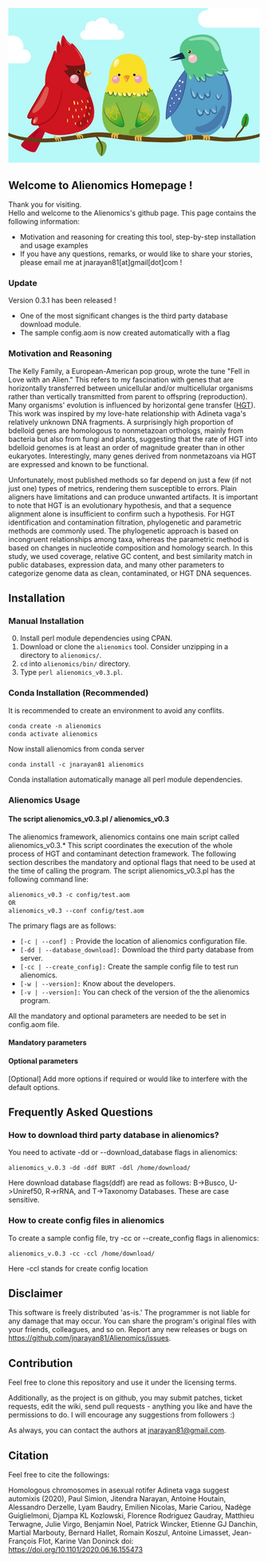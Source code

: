 ![Image](alien.jpg) 

## Welcome to Alienomics Homepage !
Thank you for visiting.  
Hello and welcome to the Alienomics's github page. This page contains the following information:

- Motivation and reasoning for creating this tool, step-by-step installation and usage examples
- If you have any questions, remarks, or would like to share your stories, please email me at jnarayan81[at]gmail[dot]com !

### Update
Version 0.3.1 has been released !
- One of the most significant changes is the third party database download module.
- The sample config.aom is now created automatically with a flag

### Motivation and Reasoning
The Kelly Family, a European-American pop group, wrote the tune "Fell in Love with an Alien." This refers to my fascination with genes that are horizontally transferred between unicellular and/or multicellular organisms rather than vertically transmitted from parent to offspring (reproduction). Many organisms' evolution is influenced by horizontal gene transfer ([HGT](https://scholar.google.co.in/scholar?hl=en&as_sdt=0%2C5&q=hgt&btnG=)). This work was inspired by my love-hate relationship with Adineta vaga's relatively unknown DNA fragments. A surprisingly high proportion of bdelloid genes are homologous to nonmetazoan orthologs, mainly from bacteria but also from fungi and plants, suggesting that the rate of HGT into bdelloid genomes is at least an order of magnitude greater than in other eukaryotes. Interestingly, many genes derived from nonmetazoans via HGT are expressed and known to be functional.

Unfortunately, most published methods so far depend on just a few (if not just one) types of metrics, rendering them susceptible to errors. Plain aligners have limitations and can produce unwanted artifacts. It is important to note that HGT is an evolutionary hypothesis, and that a sequence alignment alone is insufficient to confirm such a hypothesis. For HGT identification and contamination filtration, phylogenetic and parametric methods are commonly used. The phylogenetic approach is based on incongruent relationships among taxa, whereas the parametric method is based on changes in nucleotide composition and homology search. In this study, we used coverage, relative GC content, and best similarity match in public databases, expression data, and many other parameters to categorize genome data as clean, contaminated, or HGT DNA sequences.  

## Installation

### Manual Installation
0. Install perl module dependencies using CPAN.
1. Download or clone the <code>alienomics</code> tool. Consider unzipping in a directory to <code>alienomics/</code>.
2. <code>cd</code> into <code>alienomics/bin/</code> directory.
3. Type <code>perl alienomics_v0.3.pl</code>.

### Conda Installation (Recommended)
It is recommended to create an environment to avoid any conflits. 
```
conda create -n alienomics
conda activate alienomics
```
Now install alienomics from conda server
```
conda install -c jnarayan81 alienomics
```
Conda installation automatically manage all perl module dependencies.  

### Alienomics Usage
#### The script alienomics_v0.3.pl / alienomics_v0.3
The alienomics framework, alienomics contains one main script called alienomics_v0.3.* This script coordinates the execution of the whole process of HGT and contaminant detection framework. The following section describes the mandatory and optional flags that need to be used at the time of calling the program.
The script alienomics_v0.3.pl has the following command line:  
```
alienomics_v0.3 -c config/test.aom 
OR 
alienomics_v0.3 --conf config/test.aom
```
The primary flags are as follows:  
- <code>[-c | --conf] <filepath>:</code> Provide the location of alienomics configuration file.    
- <code>[-dd | --database_download]:</code> Download the third party database from server.   
- <code>[-cc | --create_config]:</code> Create the sample config file to test run alienomics.   
- <code>[-w | --version]:</code> Know about the developers.    
- <code>[-v | --version]:</code> You can check of the version of the the alienomics program.    
  
All the mandatory and optional parameters are needed to be set in config.aom file. 

#### Mandatory parameters



#### Optional parameters
[Optional] Add more options if required or would like to interfere with the default options. 
 


## Frequently Asked Questions

### How to download third party database in alienomics?

You need to activate -dd or --download_database flags in alienomics:

```
alienomics_v.0.3 -dd -ddf BURT -ddl /home/download/
```
Here download database flags(ddf) are read as follows: B->Busco, U->Uniref50, R->rRNA, and T->Taxonomy Databases. These are case sensitive.

### How to create config files in alienomics

To create a sample config file, try -cc or --create_config flags in alienomics:

```
alienomics_v.0.3 -cc -ccl /home/download/
```
Here -ccl stands for create config location  

## Disclaimer

This software is freely distributed 'as-is.' The programmer is not liable for any damage that may occur. You can share the program's original files with your friends, colleagues, and so on. Report any new releases or bugs on https://github.com/jnarayan81/Alienomics/issues.

## Contribution

Feel free to clone this repository and use it under the licensing terms.

Additionally, as the project is on github, you may submit patches, ticket requests, edit the wiki, send pull requests - anything you like and have the permissions to do. I will encourage any suggestions from followers :)

As always, you can contact the authors at <jnarayan81@gmail.com>.

## Citation
Feel free to cite the followings:  

Homologous chromosomes in asexual rotifer Adineta vaga suggest automixis (2020), Paul Simion, Jitendra Narayan, Antoine Houtain, Alessandro Derzelle, Lyam Baudry, Emilien Nicolas, Marie Cariou, Nadège Guiglielmoni, Djampa KL Kozlowski, Florence Rodriguez Gaudray, Matthieu Terwagne, Julie Virgo, Benjamin Noel, Patrick Wincker, Etienne GJ Danchin, Martial Marbouty, Bernard Hallet, Romain Koszul, Antoine Limasset, Jean-François Flot, Karine Van Doninck doi: https://doi.org/10.1101/2020.06.16.155473  
